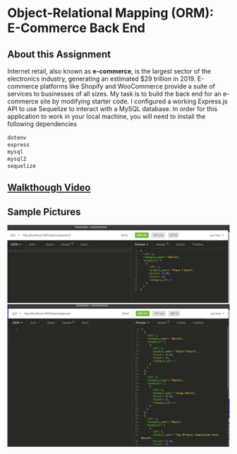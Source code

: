 # Object-Relational Mapping (ORM): E-Commerce Back End

## About this Assignment
Internet retail, also known as **e-commerce**, is the largest sector of the electronics industry, generating an estimated $29 trillion in 2019. E-commerce platforms like Shopify and WooCommerce provide a suite of services to businesses of all sizes. My task is to build the back end for an e-commerce site by modifying starter code. I configured a working Express.js API to use Sequelize to interact with a MySQL database. In order for this application to work in your local machine, you will need to install the following dependencies

```
dotenv
express
mysql
mysql2
sequelize
```

## [Walkthough Video](https://drive.google.com/file/d/1zGAwAC4LBWSlzW6q_mhpZlJGXt3xRaTS/view)

## Sample Pictures

![single Categories](./assets/singleCategory.png)
![all Category](./assets/allCategories.png)

